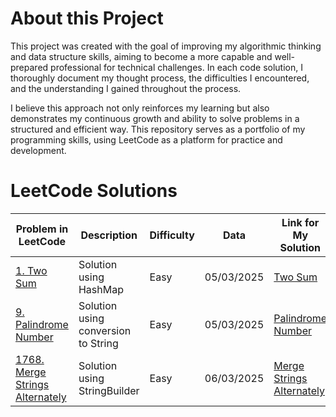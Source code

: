 # About this Project
This project was created with the goal of improving my algorithmic thinking and data structure skills, aiming to become a more capable and well-prepared professional for technical challenges. In each code solution, I thoroughly document my thought process, the difficulties I encountered, and the understanding I gained throughout the process.

I believe this approach not only reinforces my learning but also demonstrates my continuous growth and ability to solve problems in a structured and efficient way. This repository serves as a portfolio of my programming skills, using LeetCode as a platform for practice and development.

# LeetCode Solutions

| Problem in LeetCode         | Description                          | Difficulty | Data       | Link for My Solution| 
|-------------------|------------------------------------|--------------|------------|-----------------|
| [1. Two Sum](https://leetcode.com/problems/two-sum/description/)           | Solution using HashMap            | Easy         | 05/03/2025 | [Two Sum](https://github.com/EnzoVenturelliPina/LeetCode/blob/main/Codes/1.%20Two%20Sum.md)      |
| [9. Palindrome Number](https://leetcode.com/problems/palindrome-number/description/) | Solution using conversion to String              | Easy         | 05/03/2025 | [Palindrome Number](https://github.com/EnzoVenturelliPina/LeetCode/blob/main/Codes/9.%20Palindrome%20Number.md)      |
| [1768. Merge Strings Alternately](https://leetcode.com/problems/merge-strings-alternately/description/) | Solution using StringBuilder               | Easy         | 06/03/2025 | [Merge Strings Alternately](https://github.com/EnzoVenturelliPina/LeetCode/blob/main/Codes/1768.%20Merge%20Strings%20Alternately.md)      |
